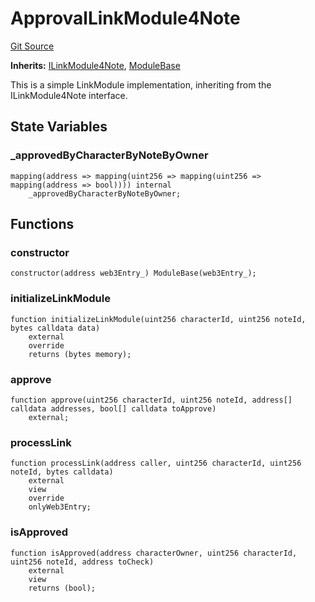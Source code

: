 # ApprovalLinkModule4Note
[Git Source](https://github.com/Crossbell-Box/Crossbell-Contracts/blob/d7461dc986f92c02778fae6c468f62f2db6d2f91/contracts/modules/link/ApprovalLinkModule4Note.sol)

**Inherits:**
[ILinkModule4Note](/contracts/interfaces/ILinkModule4Note.sol/contract.ILinkModule4Note.md), [ModuleBase](/contracts/modules/ModuleBase.sol/contract.ModuleBase.md)

This is a simple LinkModule implementation, inheriting from the ILinkModule4Note interface.


## State Variables
### _approvedByCharacterByNoteByOwner

```solidity
mapping(address => mapping(uint256 => mapping(uint256 => mapping(address => bool)))) internal
    _approvedByCharacterByNoteByOwner;
```


## Functions
### constructor


```solidity
constructor(address web3Entry_) ModuleBase(web3Entry_);
```

### initializeLinkModule


```solidity
function initializeLinkModule(uint256 characterId, uint256 noteId, bytes calldata data)
    external
    override
    returns (bytes memory);
```

### approve


```solidity
function approve(uint256 characterId, uint256 noteId, address[] calldata addresses, bool[] calldata toApprove)
    external;
```

### processLink


```solidity
function processLink(address caller, uint256 characterId, uint256 noteId, bytes calldata)
    external
    view
    override
    onlyWeb3Entry;
```

### isApproved


```solidity
function isApproved(address characterOwner, uint256 characterId, uint256 noteId, address toCheck)
    external
    view
    returns (bool);
```


